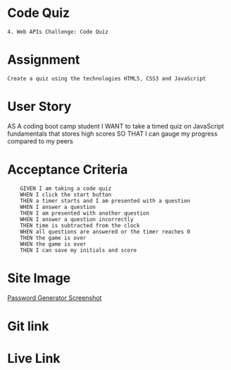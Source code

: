 # Code Quiz

    4. Web APIs Challenge: Code Quiz

# Assignment

    Create a quiz using the technologies HTML5, CSS3 and JavaScript

# User Story

AS A coding boot camp student
I WANT to take a timed quiz on JavaScript fundamentals that stores high scores
SO THAT I can gauge my progress compared to my peers

# Acceptance Criteria

        GIVEN I am taking a code quiz
        WHEN I click the start button
        THEN a timer starts and I am presented with a question
        WHEN I answer a question
        THEN I am presented with another question
        WHEN I answer a question incorrectly
        THEN time is subtracted from the clock
        WHEN all questions are answered or the timer reaches 0
        THEN the game is over
        WHEN the game is over
        THEN I can save my initials and score

# Site Image

[Password Generator Screenshot](./MainSS.png)

# Git link

# Live Link
